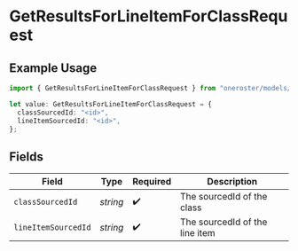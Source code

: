 # GetResultsForLineItemForClassRequest

## Example Usage

```typescript
import { GetResultsForLineItemForClassRequest } from "oneroster/models/operations";

let value: GetResultsForLineItemForClassRequest = {
  classSourcedId: "<id>",
  lineItemSourcedId: "<id>",
};
```

## Fields

| Field                          | Type                           | Required                       | Description                    |
| ------------------------------ | ------------------------------ | ------------------------------ | ------------------------------ |
| `classSourcedId`               | *string*                       | :heavy_check_mark:             | The sourcedId of the class     |
| `lineItemSourcedId`            | *string*                       | :heavy_check_mark:             | The sourcedId of the line item |